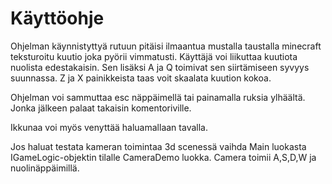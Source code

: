 ﻿# Käyttöohje

Ohjelman käynnistyttyä rutuun pitäisi ilmaantua mustalla taustalla minecraft teksturoitu kuutio joka pyörii vimmatusti.
Käyttäjä voi liikuttaa kuutiota nuolista edestakaisin. Sen lisäksi A ja Q toimivat sen siirtämiseen syvyys suunnassa.
Z ja X painikkeista taas voit skaalata kuution kokoa. 

Ohjelman voi sammuttaa esc näppäimellä tai painamalla ruksia ylhäältä. Jonka jälkeen palaat takaisin komentoriville.

Ikkunaa voi myös venyttää haluamallaan tavalla. 

Jos haluat testata kameran toimintaa 3d scenessä vaihda Main luokasta IGameLogic-objektin tilalle CameraDemo luokka. 
Camera toimii A,S,D,W ja nuolinäppäimillä. 